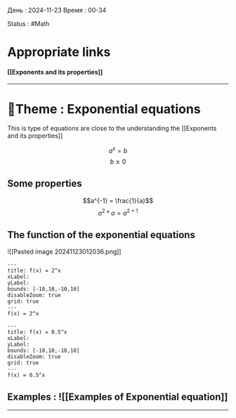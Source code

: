 День : 2024-11-23 
Время : 00-34

Status : #Math  


# Appropriate links
#### [[Exponents and its properties]]

---

# 📏Theme : Exponential equations


This is type of equations are close to the understanding the [[Exponents and its properties]]

$$a^{x} = b$$
$$b\geq 0$$

 ## Some properties

 $$a^{-1} = \frac{1}{a}$$
$$a^{2}*a=a^{2+1}$$


 ## The function of the exponential equations

 ![[Pasted image 20241123012036.png]]


```functionplot
---
title: f(x) = 2^x
xLabel: 
yLabel: 
bounds: [-10,10,-10,10]
disableZoom: true
grid: true
---
f(x) = 2^x
```



```functionplot
---
title: f(x) = 0.5^x
xLabel: 
yLabel: 
bounds: [-10,10,-10,10]
disableZoom: true
grid: true
---
f(x) = 0.5^x
```









## Examples : ![[Examples of Exponential equation]]


---

